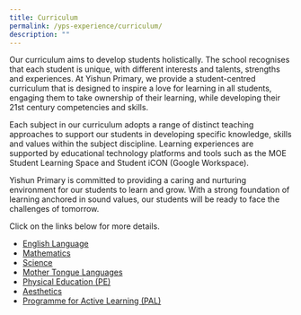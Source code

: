 ```yaml
---
title: Curriculum
permalink: /yps-experience/curriculum/
description: ""
---
```

Our curriculum aims to develop students holistically. The school recognises that each student is unique, with different interests and talents, strengths and experiences. At Yishun Primary, we provide a student-centred curriculum that is designed to inspire a love for learning in all students, engaging them to take ownership of their learning, while developing their 21st century competencies and skills.

Each subject in our curriculum adopts a range of distinct teaching approaches to support our students in developing specific knowledge, skills and values within the subject discipline. Learning experiences are supported by educational technology platforms and tools such as the MOE Student Learning Space and Student iCON (Google Workspace).

Yishun Primary is committed to providing a caring and nurturing environment for our students to learn and grow. With a strong foundation of learning anchored in sound values, our students will be ready to face the challenges of tomorrow.

Click on the links below for more details.

* [English Language](/curriculum/english/)
* [Mathematics](/curriculum/maths/)
* [Science](/curriculum/science/)
* [Mother Tongue Languages](/curriculum/mother-tongue/)
* [Physical Education (PE)](/curriculum/physical-education/)
* [Aesthetics](/curriculum/aesthetics/)
* [Programme for Active Learning (PAL)](/curriculum/pal/)
